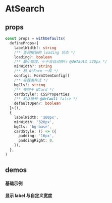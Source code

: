 # AtSearch

## props

```ts
const props = withDefaults(
  defineProps<{
    labelWidth?: string
    /** 查询按钮的 loading 状态 */
    loading?: boolean
    /** 最小宽度，小于会自动换行 @default 320px */
    minWidth?: string
    /** 和 AtForm 一样 */
    configs: FormItemConfig[]
    /** 容器类样式 */
    bgCls?: string
    /** 等同于 NCard */
    cardStyle?: CSSProperties
    /** 默认展开 @default false */
    defaultOpen?: boolean
  }>(),
  {
    labelWidth: '100px',
    minWidth: '320px',
    bgCls: 'bg-base',
    cardStyle: () => ({
      padding: '16px',
      paddingRight: 0,
    }),
  },
)
```

## demos

#### 基础示例
<demo src="../examples/at-search/basic.vue"></demo>

#### 显示 label 与自定义宽度

<demo src="../examples/at-search/custom-width.vue"></demo>
